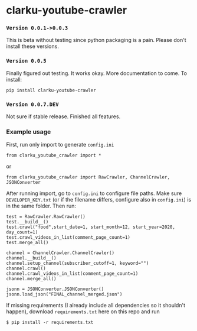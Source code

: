 # clarku-youtube-crawler

### ``Version 0.0.1->0.0.3 ``

This is beta without testing since python packaging is a pain. Please don't install these versions.

### ``Version 0.0.5``
Finally figured out testing. It works okay. More documentation to come. To install:

``pip install clarku-youtube-crawler``

### ``Version 0.0.7.DEV``
Not sure if stable release. Finished all features.

### Example usage
First, run only import to generate ``config.ini``
```
from clarku_youtube_crawler import *
```
or
```
from clarku_youtube_crawler import RawCrawler, ChannelCrawler, JSONConverter
```
After running import, go to ``config.ini`` to configure file paths. Make sure ``DEVELOPER_KEY.txt`` (or if the filename differs, configure also in ``config.ini``) is in the same folder. Then run:

```
test = RawCrawler.RawCrawler()
test.__build__()
test.crawl("food",start_date=1, start_month=12, start_year=2020, day_count=1)
test.crawl_videos_in_list(comment_page_count=1)
test.merge_all()

channel = ChannelCrawler.ChannelCrawler()
channel.__build__()
channel.setup_channel(subscriber_cutoff=1, keyword="")
channel.crawl()
channel.crawl_videos_in_list(comment_page_count=1)
channel.merge_all()

jsonn = JSONConverter.JSONConverter()
jsonn.load_json("FINAL_channel_merged.json")
```

If missing requirements (I already include all dependencies so it shouldn't happen), download ``requirements.txt`` here on this repo
and run 

``$ pip install -r requirements.txt``


